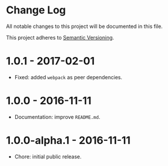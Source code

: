 # Change Log

All notable changes to this project will be documented in this file.

This project adheres to [Semantic Versioning](http://semver.org/).

# 1.0.1 - 2017-02-01

- Fixed: added `webpack` as peer dependencies.

# 1.0.0 - 2016-11-11

- Documentation: improve `README.md`.

# 1.0.0-alpha.1 - 2016-11-11

- Chore: initial public release.
